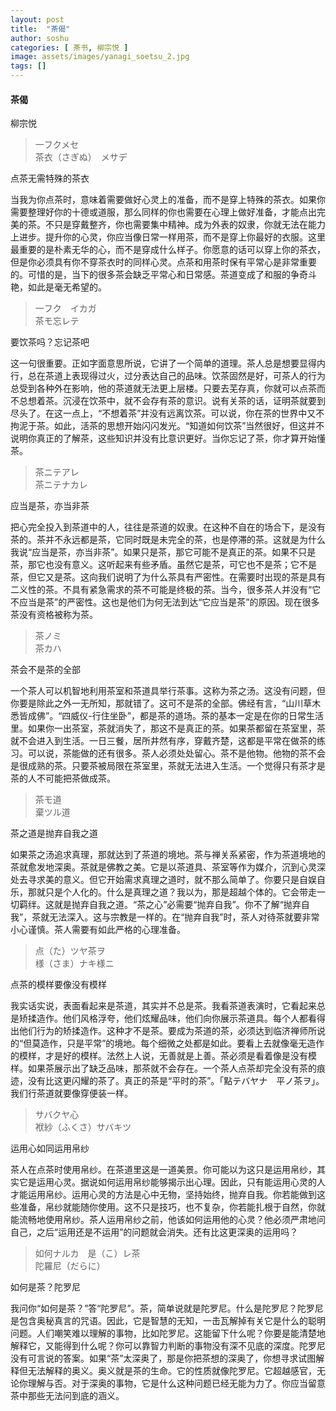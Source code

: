 ```yaml
---
layout: post
title:  "茶偈"
author: soshu
categories: [ 茶书, 柳宗悦 ]
image: assets/images/yanagi_soetsu_2.jpg
tags: []
---
```


#### 茶偈

柳宗悦

> 一フクメセ  
茶衣（さぎぬ）　メサデ

点茶无需特殊的茶衣

当我为你点茶时，意味着需要做好心灵上的准备，而不是穿上特殊的茶衣。如果你需要整理好你的十德或道服，那么同样的你也需要在心理上做好准备，才能点出完美的茶。不只是穿戴整齐，你也需要集中精神。成为外表的奴隶，你就无法在能力上进步。提升你的心灵，你应当像日常一样用茶，而不是穿上你最好的衣服。这里最重要的是朴素无华的心，而不是穿成什么样子。你愿意的话可以穿上你的茶衣，但是你必须具有你不穿茶衣时的同样心灵。点茶和用茶时保有平常心是非常重要的。可惜的是，当下的很多茶会缺乏平常心和日常感。茶道变成了和服的争奇斗艳，如此是毫无希望的。

> 一フク　イカガ  
茶モ忘レテ

要饮茶吗？忘记茶吧

这一句很重要。正如字面意思所说，它讲了一个简单的道理。茶人总是想要显得内行，总在茶道上表现得过火，过分表达自己的品味。饮茶固然是好，可茶人的行为总受到各种外在影响，他的茶道就无法更上层楼。只要去芜存真，你就可以点茶而不总想着茶。沉浸在饮茶中，就不会存有茶的意识。说有关茶的话，证明茶就要到尽头了。在这一点上，“不想着茶”并没有远离饮茶。可以说，你在茶的世界中又不拘泥于茶。如此，活茶的思想开始闪闪发光。“知道如何饮茶”当然很好，但这并不说明你真正的了解茶，这些知识并没有比意识更好。当你忘记了茶，你才算开始懂茶。

> 茶ニテアレ  
茶ニテナカレ

应当是茶，亦当非茶

把心完全投入到茶道中的人，往往是茶道的奴隶。在这种不自在的场合下，是没有茶的。茶并不永远都是茶，它同时既是未完全的茶，也是停滞的茶。这就是为什么我说“应当是茶，亦当非茶”。如果只是茶，那它可能不是真正的茶。如果不只是茶，那它也没有意义。这听起来有些矛盾。虽然它是茶，可它也不是茶；它不是茶，但它又是茶。这向我们说明了为什么茶具有严密性。在需要时出现的茶是具有二义性的茶。不具有紧急需求的茶不可能是终极的茶。当今，很多茶人并没有“它不应当是茶”的严密性。这也是他们为何无法到达“它应当是茶”的原因。现在很多茶没有资格被称为茶。

> 茶ノミ  
茶カハ

茶会不是茶的全部

一个茶人可以机智地利用茶室和茶道具举行茶事。这称为茶之汤。这没有问题，但你要是除此之外一无所知，那就错了。这可不是茶的全部。佛经有言，“山川草木悉皆成佛”。“四威仪-行住坐卧”，都是茶的道场。茶的基本一定是在你的日常生活里。如果你一出茶室，茶就消失了，那这不是真正的茶。如果茶都留在茶室里，茶就不会进入到生活。一日三餐，居所井然有序，穿戴齐楚，这都是平常在做茶的练习。可以说，茶能做的还有很多。茶人必须处处留心。茶不是他物。他物的茶不会是很成熟的茶。只要茶被局限在茶室里，茶就无法进入生活。一个觉得只有茶才是茶的人不可能把茶做成茶。

> 茶モ道  
棄ツル道

茶之道是抛弃自我之道

如果茶之汤追求真理，那就达到了茶道的境地。茶与禅关系紧密，作为茶道境地的茶就愈发地深奥。茶就是佛教之美。它是以茶道具、茶室等作为媒介，沉到心灵深处去寻求美的意义。但它开始需求真理之道时，就不那么简单了。你要只是自娱自乐，那就只是个人化的。什么是真理之道？我以为，那是超越个体的。它会带走一切羁绊。这就是抛弃自我之道。“茶之心”必需要“抛弃自我”。你不了解“抛弃自我”，茶就无法深入。这与宗教是一样的。在“抛弃自我”时，茶人对待茶就要非常小心谨慎。茶人需要有如此严格的心理准备。

> 点（た）ツヤ茶ヲ  
様（さま）ナキ様ニ

点茶的模样要像没有模样

我实话实说，表面看起来是茶道，其实并不总是茶。我看茶道表演时，它看起来总是矫揉造作。他们风格浮夸，他们炫耀品味，他们向你展示茶道具。每个人都看得出他们行为的矫揉造作。这种才不是茶。要成为茶道的茶，必须达到临济禅师所说的“但莫造作，只是平常”的境地。每个细微之处都是如此。要看上去就像毫无造作的模样，才是好的模样。法然上人说，无善就是上善。茶必须是看着像是没有模样。如果茶展示出了缺乏品味，那茶就不会存在。一个茶人点茶却完全没有茶的痕迹，没有比这更闪耀的茶了。真正的茶是“平时的茶”。「點テバヤナ　平ノ茶ヲ」。我们行茶道就要像穿便装一样。

> サバクヤ心  
袱紗（ふくさ）サバキツ

运用心如同运用帛纱

茶人在点茶时使用帛纱。在茶道里这是一道美景。你可能以为这只是运用帛纱，其实它是运用心灵。据说如何运用帛纱能够揭示出心理。因此，只有能运用心灵的人才能运用帛纱。运用心灵的方法是心中无物，坚持始终，抛弃自我。你若能做到这些准备，帛纱就能随你使用。这不只是技巧，也不复杂，你若能扎根于自然，你就能流畅地使用帛纱。茶人运用帛纱之前，他该如何运用他的心灵？他必须严肃地问自己，之后“运用还是不运用”的问题就会消失。还有比这更深奥的运用吗？

> 如何ナルカ　是（こ）レ茶  
陀羅尼（だらに）

如何是茶？陀罗尼

我问你“如何是茶？”答“陀罗尼”。茶，简单说就是陀罗尼。什么是陀罗尼？陀罗尼是包含奥秘真言的咒语。因此，它是智慧的无知，一击瓦解掉有关它是什么的聪明问题。人们嘲笑难以理解的事物，比如陀罗尼。这能留下什么呢？你要是能清楚地解释它，又能得到什么呢？你可以靠智力判断的事物没有深不见底的深度。陀罗尼没有可言说的答案。如果“茶”太深奥了，那是你把茶想的深奥了，你想寻求试图解释但无法解释的奥义。奥义就是茶的生命。它的性质就像陀罗尼。它超越感官，无论你理解与否。对于深奥的事物，它是什么这种问题已经无能为力了。你应当留意茶中那些无法问到底的涵义。
